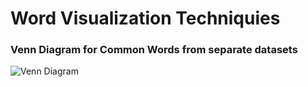 # Word Visualization Techniquies

### Venn Diagram for Common Words from separate datasets
![Venn Diagram]("Venn.png")

